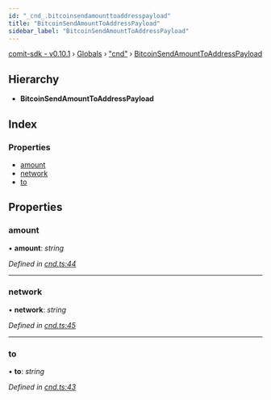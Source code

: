 ```yaml
---
id: "_cnd_.bitcoinsendamounttoaddresspayload"
title: "BitcoinSendAmountToAddressPayload"
sidebar_label: "BitcoinSendAmountToAddressPayload"
---
```


[comit-sdk - v0.10.1](../index.md) › [Globals](../globals.md) › ["cnd"](../modules/_cnd_.md) › [BitcoinSendAmountToAddressPayload](_cnd_.bitcoinsendamounttoaddresspayload.md)

## Hierarchy

* **BitcoinSendAmountToAddressPayload**

## Index

### Properties

* [amount](_cnd_.bitcoinsendamounttoaddresspayload.md#amount)
* [network](_cnd_.bitcoinsendamounttoaddresspayload.md#network)
* [to](_cnd_.bitcoinsendamounttoaddresspayload.md#to)

## Properties

###  amount

• **amount**: *string*

*Defined in [cnd.ts:44](https://github.com/comit-network/comit-js-sdk/blob/9af15bb/src/cnd.ts#L44)*

___

###  network

• **network**: *string*

*Defined in [cnd.ts:45](https://github.com/comit-network/comit-js-sdk/blob/9af15bb/src/cnd.ts#L45)*

___

###  to

• **to**: *string*

*Defined in [cnd.ts:43](https://github.com/comit-network/comit-js-sdk/blob/9af15bb/src/cnd.ts#L43)*
